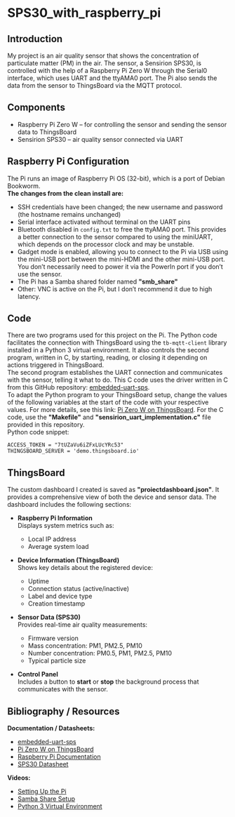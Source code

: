 # SPS30_with_raspberry_pi

## Introduction  
My project is an air quality sensor that shows the concentration of particulate matter (PM) in the air. The sensor, a Sensirion SPS30, is controlled with the help of a Raspberry Pi Zero W through the Serial0 interface, which uses UART and the ttyAMA0 port. The Pi also sends the data from the sensor to ThingsBoard via the MQTT protocol.

## Components  
- Raspberry Pi Zero W – for controlling the sensor and sending the sensor data to ThingsBoard  
- Sensirion SPS30 – air quality sensor connected via UART

## Raspberry Pi Configuration

The Pi runs an image of Raspberry Pi OS (32-bit), which is a port of Debian Bookworm.  
**The changes from the clean install are:**  
- SSH credentials have been changed; the new username and password (the hostname remains unchanged)  
- Serial interface activated without terminal on the UART pins  
- Bluetooth disabled in `config.txt` to free the ttyAMA0 port. This provides a better connection to the sensor compared to using the miniUART, which depends on the processor clock and may be unstable.  
- Gadget mode is enabled, allowing you to connect to the Pi via USB using the mini-USB port between the mini-HDMI and the other mini-USB port. You don’t necessarily need to power it via the PowerIn port if you don’t use the sensor.  
- The Pi has a Samba shared folder named **"smb_share"**   
- Other: VNC is active on the Pi, but I don’t recommend it due to high latency.

## Code  
There are two programs used for this project on the Pi. The Python code facilitates the connection with ThingsBoard using the `tb-mqtt-client` library installed in a Python 3 virtual environment. It also controls the second program, written in C, by starting, reading, or closing it depending on actions triggered in ThingsBoard.  
The second program establishes the UART connection and communicates with the sensor, telling it what to do. This C code uses the driver written in C from this GitHub repository: [embedded-uart-sps](https://github.com/Sensirion/embedded-uart-sps/blob/master/docs/getting-started-on-the-raspberry-pi.md).  
To adapt the Python program to your ThingsBoard setup, change the values of the following variables at the start of the code with your respective values. For more details, see this link: [Pi Zero W on ThingsBoard](https://thingsboard.io/docs/devices-library/raspberry-pi-zero-w/). For the C code, use the **"Makefile"** and **"sensirion_uart_implementation.c"** file provided in this repository.  
Python code snippet:  
  
```
ACCESS_TOKEN = "7tUZaVu6iZFxLUcYRc53"
THINGSBOARD_SERVER = 'demo.thingsboard.io'
```

## ThingsBoard

The custom dashboard I created is saved as **"proiectdashboard.json"**. It provides a comprehensive view of both the device and sensor data. The dashboard includes the following sections:

- **Raspberry Pi Information**  
  Displays system metrics such as:  
  - Local IP address  
  - Average system load

- **Device Information (ThingsBoard)**  
  Shows key details about the registered device:  
  - Uptime  
  - Connection status (active/inactive)  
  - Label and device type  
  - Creation timestamp

- **Sensor Data (SPS30)**  
  Provides real-time air quality measurements:  
  - Firmware version  
  - Mass concentration: PM1, PM2.5, PM10  
  - Number concentration: PM0.5, PM1, PM2.5, PM10  
  - Typical particle size

- **Control Panel**  
  Includes a button to **start** or **stop** the background process that communicates with the sensor.


## Bibliography / Resources  
**Documentation / Datasheets:**  
- [embedded-uart-sps](https://github.com/Sensirion/embedded-uart-sps/blob/master/docs/getting-started-on-the-raspberry-pi.md)  
- [Pi Zero W on ThingsBoard](https://thingsboard.io/docs/devices-library/raspberry-pi-zero-w/)  
- [Raspberry Pi Documentation](https://www.raspberrypi.com/documentation/computers/getting-started.html)  
- [SPS30 Datasheet](https://sensirion.com/media/documents/8600FF88/64A3B8D6/Sensirion_PM_Sensors_Datasheet_SPS30.pdf)  

**Videos:**  
- [Setting Up the Pi](https://www.youtube.com/watch?v=l4VDWhKsFgs&list=LL&index=101)  
- [Samba Share Setup](https://www.youtube.com/watch?v=vrELBV-r4Aw&list=LL&index=37)  
- [Python 3 Virtual Environment](https://www.youtube.com/watch?v=Kg1Yvry_Ydk&list=LL&index=47)
